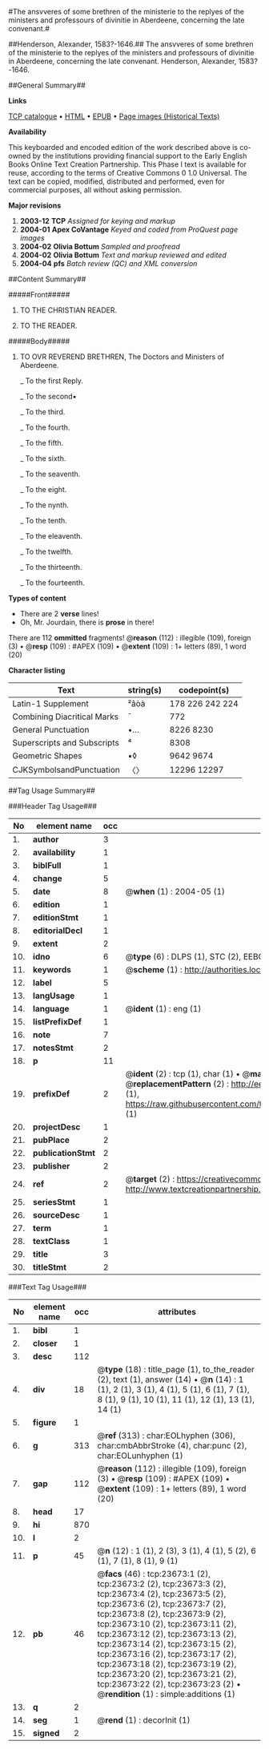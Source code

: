 #The ansvveres of some brethren of the ministerie to the replyes of the ministers and professours of divinitie in Aberdeene, concerning the late convenant.#

##Henderson, Alexander, 1583?-1646.##
The ansvveres of some brethren of the ministerie to the replyes of the ministers and professours of divinitie in Aberdeene, concerning the late convenant.
Henderson, Alexander, 1583?-1646.

##General Summary##

**Links**

[TCP catalogue](http://www.ota.ox.ac.uk/tcp/)  • 
[HTML](http://tei.it.ox.ac.uk/tcp/Texts-HTML/free/A20/A20388.html)  • 
[EPUB](http://tei.it.ox.ac.uk/tcp/Texts-EPUB/free/A20/A20388.epub) • 
[Page images (Historical Texts)](https://data.historicaltexts.jisc.ac.uk/view?pubId=eebo-20177890e&pageId=eebo-20177890e-23673-1)

**Availability**

This keyboarded and encoded edition of the
	       work described above is co-owned by the institutions
	       providing financial support to the Early English Books
	       Online Text Creation Partnership. This Phase I text is
	       available for reuse, according to the terms of Creative
	       Commons 0 1.0 Universal. The text can be copied,
	       modified, distributed and performed, even for
	       commercial purposes, all without asking permission.

**Major revisions**

1. __2003-12__ __TCP__ *Assigned for keying and markup*
1. __2004-01__ __Apex CoVantage__ *Keyed and coded from ProQuest page images*
1. __2004-02__ __Olivia Bottum__ *Sampled and proofread*
1. __2004-02__ __Olivia Bottum__ *Text and markup reviewed and edited*
1. __2004-04__ __pfs__ *Batch review (QC) and XML conversion*

##Content Summary##

#####Front#####

1. TO THE CHRISTIAN READER.

1. TO THE READER.

#####Body#####

1. TO OVR REVEREND BRETHREN, The Doctors and Ministers of Aberdeene.

    _ To the first Reply.

    _ To the second▪

    _ To the third.

    _ To the fourth.

    _ To the fifth.

    _ To the sixth.

    _ To the seaventh.

    _ To the eight.

    _ To the nynth.

    _ To the tenth.

    _ To the eleaventh.

    _ To the twelfth.

    _ To the thirteenth.

    _ To the fourteenth.

**Types of content**

  * There are 2 **verse** lines!
  * Oh, Mr. Jourdain, there is **prose** in there!

There are 112 **ommitted** fragments! 
 @__reason__ (112) : illegible (109), foreign (3)  •  @__resp__ (109) : #APEX (109)  •  @__extent__ (109) : 1+ letters (89), 1 word (20)

**Character listing**


|Text|string(s)|codepoint(s)|
|---|---|---|
|Latin-1 Supplement|²âòà|178 226 242 224|
|Combining             Diacritical Marks|̄|772|
|General Punctuation|•…|8226 8230|
|Superscripts             and Subscripts|⁴|8308|
|Geometric Shapes|▪◊|9642 9674|
|CJKSymbolsandPunctuation|〈〉|12296 12297|

##Tag Usage Summary##

###Header Tag Usage###

|No|element name|occ|attributes|
|---|---|---|---|
|1.|__author__|3||
|2.|__availability__|1||
|3.|__biblFull__|1||
|4.|__change__|5||
|5.|__date__|8| @__when__ (1) : 2004-05 (1)|
|6.|__edition__|1||
|7.|__editionStmt__|1||
|8.|__editorialDecl__|1||
|9.|__extent__|2||
|10.|__idno__|6| @__type__ (6) : DLPS (1), STC (2), EEBO-CITATION (1), OCLC (1), VID (1)|
|11.|__keywords__|1| @__scheme__ (1) : http://authorities.loc.gov/ (1)|
|12.|__label__|5||
|13.|__langUsage__|1||
|14.|__language__|1| @__ident__ (1) : eng (1)|
|15.|__listPrefixDef__|1||
|16.|__note__|7||
|17.|__notesStmt__|2||
|18.|__p__|11||
|19.|__prefixDef__|2| @__ident__ (2) : tcp (1), char (1)  •  @__matchPattern__ (2) : ([0-9\-]+):([0-9IVX]+) (1), (.+) (1)  •  @__replacementPattern__ (2) : http://eebo.chadwyck.com/downloadtiff?vid=$1&page=$2 (1), https://raw.githubusercontent.com/textcreationpartnership/Texts/master/tcpchars.xml#$1 (1)|
|20.|__projectDesc__|1||
|21.|__pubPlace__|2||
|22.|__publicationStmt__|2||
|23.|__publisher__|2||
|24.|__ref__|2| @__target__ (2) : https://creativecommons.org/publicdomain/zero/1.0/ (1), http://www.textcreationpartnership.org/docs/. (1)|
|25.|__seriesStmt__|1||
|26.|__sourceDesc__|1||
|27.|__term__|1||
|28.|__textClass__|1||
|29.|__title__|3||
|30.|__titleStmt__|2||


###Text Tag Usage###

|No|element name|occ|attributes|
|---|---|---|---|
|1.|__bibl__|1||
|2.|__closer__|1||
|3.|__desc__|112||
|4.|__div__|18| @__type__ (18) : title_page (1), to_the_reader (2), text (1), answer (14)  •  @__n__ (14) : 1 (1), 2 (1), 3 (1), 4 (1), 5 (1), 6 (1), 7 (1), 8 (1), 9 (1), 10 (1), 11 (1), 12 (1), 13 (1), 14 (1)|
|5.|__figure__|1||
|6.|__g__|313| @__ref__ (313) : char:EOLhyphen (306), char:cmbAbbrStroke (4), char:punc (2), char:EOLunhyphen (1)|
|7.|__gap__|112| @__reason__ (112) : illegible (109), foreign (3)  •  @__resp__ (109) : #APEX (109)  •  @__extent__ (109) : 1+ letters (89), 1 word (20)|
|8.|__head__|17||
|9.|__hi__|870||
|10.|__l__|2||
|11.|__p__|45| @__n__ (12) : 1 (1), 2 (3), 3 (1), 4 (1), 5 (2), 6 (1), 7 (1), 8 (1), 9 (1)|
|12.|__pb__|46| @__facs__ (46) : tcp:23673:1 (2), tcp:23673:2 (2), tcp:23673:3 (2), tcp:23673:4 (2), tcp:23673:5 (2), tcp:23673:6 (2), tcp:23673:7 (2), tcp:23673:8 (2), tcp:23673:9 (2), tcp:23673:10 (2), tcp:23673:11 (2), tcp:23673:12 (2), tcp:23673:13 (2), tcp:23673:14 (2), tcp:23673:15 (2), tcp:23673:16 (2), tcp:23673:17 (2), tcp:23673:18 (2), tcp:23673:19 (2), tcp:23673:20 (2), tcp:23673:21 (2), tcp:23673:22 (2), tcp:23673:23 (2)  •  @__rendition__ (1) : simple:additions (1)|
|13.|__q__|2||
|14.|__seg__|1| @__rend__ (1) : decorInit (1)|
|15.|__signed__|2||
